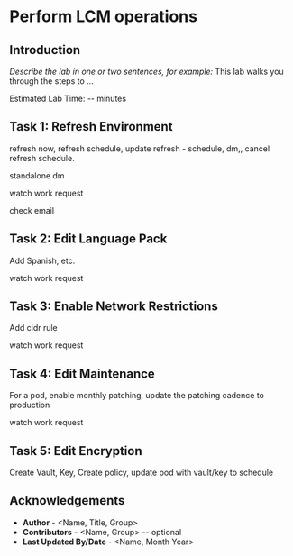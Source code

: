 # Perform LCM operations

## Introduction

*Describe the lab in one or two sentences, for example:* This lab walks you through the steps to ...

Estimated Lab Time: -- minutes

## Task 1: Refresh Environment
refresh now, refresh schedule, update refresh - schedule, dm,, cancel refresh schedule.

standalone dm

watch work request

check email
## Task 2: Edit Language Pack
Add Spanish, etc.

watch work request
## Task 3: Enable Network Restrictions
Add cidr rule

watch work request
## Task 4: Edit Maintenance
For a pod, enable monthly patching, update the patching cadence to production

watch work request
## Task 5: Edit Encryption
Create Vault, Key, Create policy, update pod with vault/key to schedule

## Acknowledgements
* **Author** - <Name, Title, Group>
* **Contributors** -  <Name, Group> -- optional
* **Last Updated By/Date** - <Name, Month Year>
